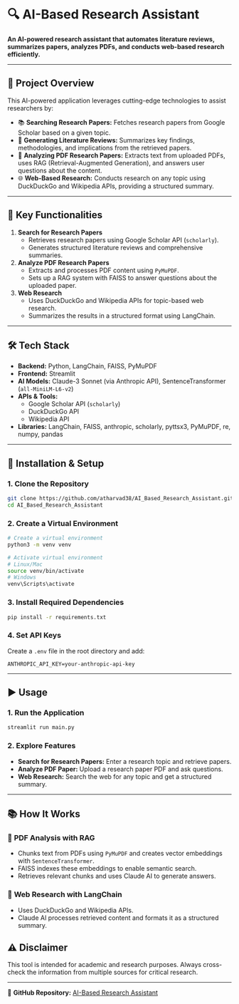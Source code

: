 

# 🔍 **AI-Based Research Assistant**  
**An AI-powered research assistant that automates literature reviews, summarizes papers, analyzes PDFs, and conducts web-based research efficiently.**

---

## 🚀 **Project Overview**
This AI-powered application leverages cutting-edge technologies to assist researchers by:
- 📚 **Searching Research Papers:** Fetches research papers from Google Scholar based on a given topic.  
- 📝 **Generating Literature Reviews:** Summarizes key findings, methodologies, and implications from the retrieved papers.  
- 📄 **Analyzing PDF Research Papers:** Extracts text from uploaded PDFs, uses RAG (Retrieval-Augmented Generation), and answers user questions about the content.  
- 🌐 **Web-Based Research:** Conducts research on any topic using DuckDuckGo and Wikipedia APIs, providing a structured summary.

---

## 🧠 **Key Functionalities**
1. **Search for Research Papers**
   - Retrieves research papers using Google Scholar API (`scholarly`).
   - Generates structured literature reviews and comprehensive summaries.
2. **Analyze PDF Research Papers**
   - Extracts and processes PDF content using `PyMuPDF`.
   - Sets up a RAG system with FAISS to answer questions about the uploaded paper.
3. **Web Research**
   - Uses DuckDuckGo and Wikipedia APIs for topic-based web research.
   - Summarizes the results in a structured format using LangChain.

---

## 🛠️ **Tech Stack**
- **Backend:** Python, LangChain, FAISS, PyMuPDF  
- **Frontend:** Streamlit  
- **AI Models:** Claude-3 Sonnet (via Anthropic API), SentenceTransformer (`all-MiniLM-L6-v2`)  
- **APIs & Tools:**  
   - Google Scholar API (`scholarly`)  
   - DuckDuckGo API  
   - Wikipedia API  
- **Libraries:** LangChain, FAISS, anthropic, scholarly, pyttsx3, PyMuPDF, re, numpy, pandas

---

## 📄 **Installation & Setup**

### 1. **Clone the Repository**
```bash
git clone https://github.com/atharvad38/AI_Based_Research_Assistant.git
cd AI_Based_Research_Assistant
```

### 2. **Create a Virtual Environment**
```bash
# Create a virtual environment
python3 -m venv venv

# Activate virtual environment
# Linux/Mac
source venv/bin/activate
# Windows
venv\Scripts\activate
```

### 3. **Install Required Dependencies**
```bash
pip install -r requirements.txt
```

### 4. **Set API Keys**
Create a `.env` file in the root directory and add:
```
ANTHROPIC_API_KEY=your-anthropic-api-key
```

---

## ▶️ **Usage**

### 1. **Run the Application**
```bash
streamlit run main.py
```

### 2. **Explore Features**
- **Search for Research Papers:** Enter a research topic and retrieve papers.
- **Analyze PDF Paper:** Upload a research paper PDF and ask questions.
- **Web Research:** Search the web for any topic and get a structured summary.

---

## 📚 **How It Works**

### 📝 **PDF Analysis with RAG**
- Chunks text from PDFs using `PyMuPDF` and creates vector embeddings with `SentenceTransformer`.
- FAISS indexes these embeddings to enable semantic search.
- Retrieves relevant chunks and uses Claude AI to generate answers.

### 🔎 **Web Research with LangChain**
- Uses DuckDuckGo and Wikipedia APIs.
- Claude AI processes retrieved content and formats it as a structured summary.


## ⚠️ **Disclaimer**
This tool is intended for academic and research purposes. Always cross-check the information from multiple sources for critical research.

---

🔗 **GitHub Repository:** [AI-Based Research Assistant](https://github.com/atharvad38/AI_Based_Research_Assistant)

